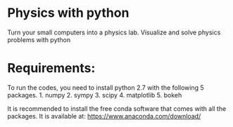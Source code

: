 # Physics with python
Turn your small computers into a physics lab. Visualize and solve physics problems with python

# Requirements:
To run the codes, you need to install python 2.7 with the following 5 packages. 1. numpy 2. sympy 3. scipy 4. matplotlib 5. bokeh

It is recommended to install the free conda software that comes with all the packages. 
It is available at: https://www.anaconda.com/download/

